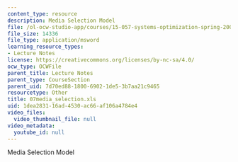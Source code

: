 ```yaml
---
content_type: resource
description: Media Selection Model
file: /ol-ocw-studio-app/courses/15-057-systems-optimization-spring-2003/1dea283116ad4530ac66af106a4784e4_07media_selection.xls
file_size: 14336
file_type: application/msword
learning_resource_types:
- Lecture Notes
license: https://creativecommons.org/licenses/by-nc-sa/4.0/
ocw_type: OCWFile
parent_title: Lecture Notes
parent_type: CourseSection
parent_uid: 7d70ed88-1800-6902-1de5-3b7aa21c9465
resourcetype: Other
title: 07media_selection.xls
uid: 1dea2831-16ad-4530-ac66-af106a4784e4
video_files:
  video_thumbnail_file: null
video_metadata:
  youtube_id: null
---
```

Media Selection Model